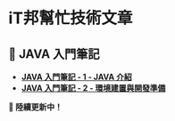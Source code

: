 # iT邦幫忙技術文章
## 🔹 JAVA 入門筆記
- **[JAVA 入門筆記 - 1 - JAVA 介紹](https://ithelp.ithome.com.tw/articles/10369774)**
- **[JAVA 入門筆記 - 2 - 環境建置與開發準備](https://ithelp.ithome.com.tw/articles/10369782)**

**🚀 陸續更新中！** 
